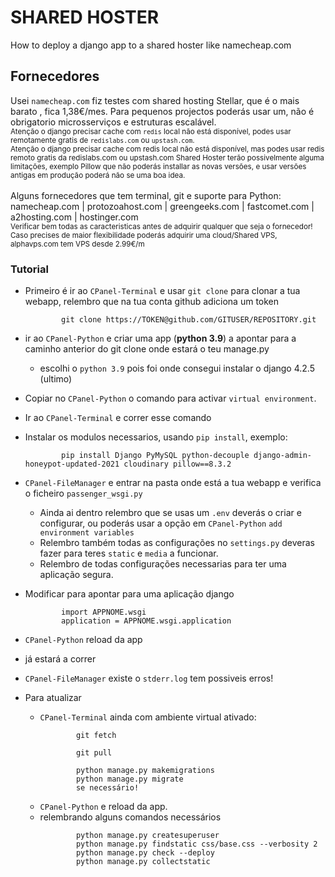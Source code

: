# SHARED HOSTER
How to deploy a django app to a shared hoster like namecheap.com

## Fornecedores

Usei `namecheap.com` fiz testes com shared hosting Stellar, que é o mais barato , fica 1,38€/mes. Para pequenos projectos poderás usar um, não é obrigatorio microsserviços e estruturas escalável.<br />
<sub>Atenção o django precisar cache com `redis` local não está disponível, podes usar remotamente gratis de `redislabs.com` ou `upstash.com`.<br />
Atenção o django precisar cache com redis local não está disponível, mas podes usar redis remoto gratis da redislabs.com ou upstash.com
Shared Hoster terão possivelmente alguma limitações, exemplo Pillow que não poderás installar as novas versões, e usar versões antigas em produção poderá não se uma boa idea.</sub><br /><br />
Alguns fornecedores que tem terminal, git e suporte para Python:<br />
namecheap.com | protozoahost.com | greengeeks.com | fastcomet.com | a2hosting.com | hostinger.com<br />
<sub>Verificar bem todas as caracteristicas antes de adquirir qualquer que seja o fornecedor!<br />
Caso precises de maior flexibilidade poderás adquirir uma cloud/Shared VPS, alphavps.com tem VPS desde 2.99€/m</sub>

### Tutorial

- Primeiro é ir ao `CPanel-Terminal` e usar `git clone` para clonar a tua webapp, relembro que na tua conta github adiciona um token 
  ```
          git clone https://TOKEN@github.com/GITUSER/REPOSITORY.git
  ```

- ir ao `CPanel-Python` e criar uma app (**python 3.9**) a apontar para a caminho anterior do git clone onde estará o teu manage.py
  - escolhi o `python 3.9` pois foi onde consegui instalar o django 4.2.5 (ultimo)
- Copiar no `CPanel-Python` o comando para activar `virtual environment`.
- Ir ao `CPanel-Terminal` e correr esse comando
- Instalar os modulos necessarios, usando `pip install`, exemplo:
  ```
          pip install Django PyMySQL python-decouple django-admin-honeypot-updated-2021 cloudinary pillow==8.3.2
  ```
- `CPanel-FileManager` e entrar na pasta onde está a tua webapp e verifica o ficheiro `passenger_wsgi.py`
  - Ainda ai dentro relembro que se usas um `.env` deverás o criar e configurar, ou poderás usar a opção em `CPanel-Python` `add environment variables`
  - Relembro também todas as configurações no `settings.py` deveras fazer para teres `static` e `media` a funcionar.
  - Relembro de todas configurações necessarias para ter uma aplicação segura.
- Modificar para apontar para uma aplicação django
  ```
          import APPNOME.wsgi
          application = APPNOME.wsgi.application
  ```
- `CPanel-Python` reload da app 
- já estará a correr
- `CPanel-FileManager` existe o `stderr.log` tem possiveis erros!
- Para atualizar 
  - `CPanel-Terminal` ainda com ambiente virtual ativado: 
    ```
            git fetch
    ```
    ```
            git pull
    ```
    ```
            python manage.py makemigrations
            python manage.py migrate
            se necessário!
    ```
  - `CPanel-Python` e reload da app.
  - relembrando alguns comandos necessários
    ```
            python manage.py createsuperuser
            python manage.py findstatic css/base.css --verbosity 2
            python manage.py check --deploy
            python manage.py collectstatic   
    ```
